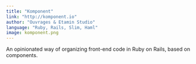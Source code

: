 ```yaml
---
title: "Komponent"
link: "http://komponent.io"
author: "Ouvrages & Etamin Studio"
language: "Ruby, Rails, Slim, Haml"
image: komponent.png
---
```


An opinionated way of organizing front-end code in Ruby on Rails, based on components.
